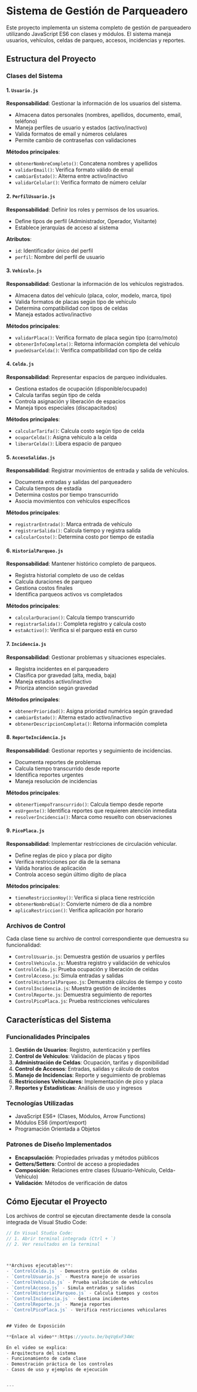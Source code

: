 # Sistema de Gestión de Parqueadero

Este proyecto implementa un sistema completo de gestión de parqueadero utilizando JavaScript ES6 con clases y módulos. El sistema maneja usuarios, vehículos, celdas de parqueo, accesos, incidencias y reportes.

## Estructura del Proyecto

### Clases del Sistema

#### 1. `Usuario.js`
**Responsabilidad**: Gestionar la información de los usuarios del sistema.

- Almacena datos personales (nombres, apellidos, documento, email, teléfono)
- Maneja perfiles de usuario y estados (activo/inactivo)
- Valida formatos de email y números celulares
- Permite cambio de contraseñas con validaciones

**Métodos principales**:
- `obtenerNombreCompleto()`: Concatena nombres y apellidos
- `validarEmail()`: Verifica formato válido de email
- `cambiarEstado()`: Alterna entre activo/inactivo
- `validarCelular()`: Verifica formato de número celular

#### 2. `PerfilUsuario.js`
**Responsabilidad**: Definir los roles y permisos de los usuarios.

- Define tipos de perfil (Administrador, Operador, Visitante)
- Establece jerarquías de acceso al sistema

**Atributos**:
- `id`: Identificador único del perfil
- `perfil`: Nombre del perfil de usuario

#### 3. `Vehiculo.js`
**Responsabilidad**: Gestionar la información de los vehículos registrados.

- Almacena datos del vehículo (placa, color, modelo, marca, tipo)
- Valida formatos de placas según tipo de vehículo
- Determina compatibilidad con tipos de celdas
- Maneja estados activo/inactivo

**Métodos principales**:
- `validarPlaca()`: Verifica formato de placa según tipo (carro/moto)
- `obtenerInfoCompleta()`: Retorna información completa del vehículo
- `puedeUsarCelda()`: Verifica compatibilidad con tipo de celda

#### 4. `Celda.js`
**Responsabilidad**: Representar espacios de parqueo individuales.

- Gestiona estados de ocupación (disponible/ocupado)
- Calcula tarifas según tipo de celda
- Controla asignación y liberación de espacios
- Maneja tipos especiales (discapacitados)

**Métodos principales**:
- `calcularTarifa()`: Calcula costo según tipo de celda
- `ocuparCelda()`: Asigna vehículo a la celda
- `liberarCelda()`: Libera espacio de parqueo

#### 5. `AccesoSalidas.js`
**Responsabilidad**: Registrar movimientos de entrada y salida de vehículos.

- Documenta entradas y salidas del parqueadero
- Calcula tiempos de estadía
- Determina costos por tiempo transcurrido
- Asocia movimientos con vehículos específicos

**Métodos principales**:
- `registrarEntrada()`: Marca entrada de vehículo
- `registrarSalida()`: Calcula tiempo y registra salida
- `calcularCosto()`: Determina costo por tiempo de estadía

#### 6. `HistorialParqueo.js`
**Responsabilidad**: Mantener histórico completo de parqueos.

- Registra historial completo de uso de celdas
- Calcula duraciones de parqueo
- Gestiona costos finales
- Identifica parqueos activos vs completados

**Métodos principales**:
- `calcularDuracion()`: Calcula tiempo transcurrido
- `registrarSalida()`: Completa registro y calcula costo
- `estaActivo()`: Verifica si el parqueo está en curso

#### 7. `Incidencia.js`
**Responsabilidad**: Gestionar problemas y situaciones especiales.

- Registra incidentes en el parqueadero
- Clasifica por gravedad (alta, media, baja)
- Maneja estados activo/inactivo
- Prioriza atención según gravedad

**Métodos principales**:
- `obtenerPrioridad()`: Asigna prioridad numérica según gravedad
- `cambiarEstado()`: Alterna estado activo/inactivo
- `obtenerDescripcionCompleta()`: Retorna información completa

#### 8. `ReporteIncidencia.js`
**Responsabilidad**: Gestionar reportes y seguimiento de incidencias.

- Documenta reportes de problemas
- Calcula tiempo transcurrido desde reporte
- Identifica reportes urgentes
- Maneja resolución de incidencias

**Métodos principales**:
- `obtenerTiempoTranscurrido()`: Calcula tiempo desde reporte
- `esUrgente()`: Identifica reportes que requieren atención inmediata
- `resolverIncidencia()`: Marca como resuelto con observaciones

#### 9. `PicoPlaca.js`
**Responsabilidad**: Implementar restricciones de circulación vehicular.

- Define reglas de pico y placa por dígito
- Verifica restricciones por día de la semana
- Valida horarios de aplicación
- Controla acceso según último dígito de placa

**Métodos principales**:
- `tieneRestriccionHoy()`: Verifica si placa tiene restricción
- `obtenerNombreDia()`: Convierte número de día a nombre
- `aplicaRestriccion()`: Verifica aplicación por horario

### Archivos de Control

Cada clase tiene su archivo de control correspondiente que demuestra su funcionalidad:

- `ControlUsuario.js`: Demuestra gestión de usuarios y perfiles
- `ControlVehiculo.js`: Muestra registro y validación de vehículos
- `ControlCelda.js`: Prueba ocupación y liberación de celdas
- `ControlAcceso.js`: Simula entradas y salidas
- `ControlHistorialParqueo.js`: Demuestra cálculos de tiempo y costo
- `ControlIncidencia.js`: Muestra gestión de incidentes
- `ControlReporte.js`: Demuestra seguimiento de reportes
- `ControlPicoPlaca.js`: Prueba restricciones vehiculares

## Características del Sistema

### Funcionalidades Principales

1. **Gestión de Usuarios**: Registro, autenticación y perfiles
2. **Control de Vehículos**: Validación de placas y tipos
3. **Administración de Celdas**: Ocupación, tarifas y disponibilidad
4. **Control de Accesos**: Entradas, salidas y cálculo de costos
5. **Manejo de Incidencias**: Reporte y seguimiento de problemas
6. **Restricciones Vehiculares**: Implementación de pico y placa
7. **Reportes y Estadísticas**: Análisis de uso y ingresos

### Tecnologías Utilizadas

- JavaScript ES6+ (Clases, Módulos, Arrow Functions)
- Módulos ES6 (import/export)
- Programación Orientada a Objetos

### Patrones de Diseño Implementados

- **Encapsulación**: Propiedades privadas y métodos públicos
- **Getters/Setters**: Control de acceso a propiedades
- **Composición**: Relaciones entre clases (Usuario-Vehículo, Celda-Vehículo)
- **Validación**: Métodos de verificación de datos

## Cómo Ejecutar el Proyecto

Los archivos de control se ejecutan directamente desde la consola integrada de Visual Studio Code:

```javascript
// En Visual Studio Code:
// 1. Abrir terminal integrada (Ctrl + `)
// 2. Ver resultados en la terminal



**Archivos ejecutables**:
- `ControlCelda.js` - Demuestra gestión de celdas
- `ControlUsuario.js` - Muestra manejo de usuarios  
- `ControlVehiculo.js` - Prueba validación de vehículos
- `ControlAcceso.js` - Simula entradas y salidas
- `ControlHistorialParqueo.js` - Calcula tiempos y costos
- `ControlIncidencia.js` - Gestiona incidentes
- `ControlReporte.js` - Maneja reportes
- `ControlPicoPlaca.js` - Verifica restricciones vehiculares


## Video de Exposición

**Enlace al video**:https://youtu.be/bqVq6xF34Wc

En el video se explica:
- Arquitectura del sistema
- Funcionamiento de cada clase
- Demostración práctica de los controles
- Casos de uso y ejemplos de ejecución


---

